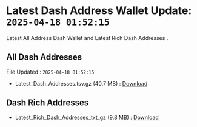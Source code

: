 # Latest Dash Address Wallet Update: `2025-04-18 01:52:15`

Latest All Address Dash Wallet and Latest Rich Dash Addresses .

## All Dash Addresses

File Updated : `2025-04-18 01:52:15`

- Latest_Dash_Addresses.tsv.gz (40.7 MB) : [Download](https://github.com/Pymmdrza/Rich-Address-Wallet/releases/tag/Dash)

## Dash Rich Addresses

- Latest_Rich_Dash_Addresses_txt_gz (9.8 MB) : [Download](https://github.com/Pymmdrza/Rich-Address-Wallet/releases/tag/Dash)
